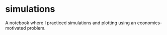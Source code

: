 # simulations
A notebook where I practiced simulations and plotting using an economics-motivated problem.
